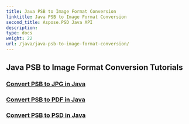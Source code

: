 ```yaml
---
title: Java PSB to Image Format Conversion
linktitle: Java PSB to Image Format Conversion
second_title: Aspose.PSD Java API
description: 
type: docs
weight: 22
url: /java/java-psb-to-image-format-conversion/
---
```


## Java PSB to Image Format Conversion Tutorials
### [Convert PSB to JPG in Java](./convert-psb-to-jpg-java/)
### [Convert PSB to PDF in Java](./convert-psb-to-pdf-java/)
### [Convert PSB to PSD in Java](./convert-psb-to-psd-java/)